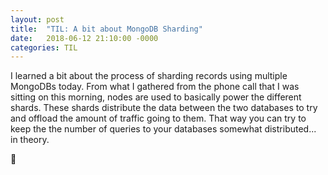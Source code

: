 ```yaml
---
layout: post
title:  "TIL: A bit about MongoDB Sharding"
date:   2018-06-12 21:10:00 -0000
categories: TIL
---
```

I learned a bit about the process of sharding records using multiple MongoDBs today. From what I gathered from the phone call that I was sitting on this morning, nodes are used to basically power the different shards. These shards distribute the data between the two databases to try and offload the amount of traffic going to them. That way you can try to keep the the number of queries to your databases somewhat distributed... in theory.

💚